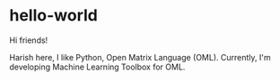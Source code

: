 # hello-world

Hi friends!

Harish here, I like Python, Open Matrix Language (OML).
Currently, I'm developing Machine Learning Toolbox for OML. 
